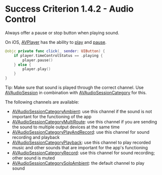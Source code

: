 # Success Criterion 1.4.2 - Audio Control

Always offer a pause or stop button when playing sound.

On iOS, [AVPlayer](https://developer.apple.com/documentation/avfoundation/avplayer) has the ability to [play](https://developer.apple.com/documentation/avfoundation/avplayer/1386726-play) and [pause](https://developer.apple.com/documentation/avfoundation/avplayer/1387895-pause).

```swift
@objc private func click(_ sender: UIButton) {
    if player.timeControlStatus == .playing {
        player.pause()
    } else {
        player.play()
    }
}
```

Tip: Make sure that sound is played through the correct channel. Use [AVAudioSession](https://developer.apple.com/documentation/avfaudio/avaudiosession) in combination with [AVAudioSessionCategory](https://developer.apple.com/documentation/avfaudio/avaudiosessioncategory) for this.

The following channels are available:

* [AVAudioSessionCategoryAmbient](https://developer.apple.com/documentation/avfaudio/avaudiosessioncategoryambient): use this channel if the sound is not important for the functioning of the app
* [AVAudioSessionCategoryMultiRoute](https://developer.apple.com/documentation/avfaudio/avaudiosessioncategorymultiroute): use this channel if you are sending the sound to multiple output devices at the same time
* [AVAudioSessionCategoryPlayAndRecord](https://developer.apple.com/documentation/avfaudio/avaudiosessioncategoryplayandrecord): use this channel for sound recording and playback
* [AVAudioSessionCategoryPlayback](https://developer.apple.com/documentation/avfaudio/avaudiosessioncategoryplayback): use this channel to play recorded music and other sounds that are important for the app's functioning
* [AVAudioSessionCategoryRecord](https://developer.apple.com/documentation/avfaudio/avaudiosessioncategoryrecord): use this channel for sound recording; other sound is muted
* [AVAudioSessionCategorySoloAmbient](https://developer.apple.com/documentation/avfaudio/avaudiosessioncategorysoloambient): the default channel to play sound
